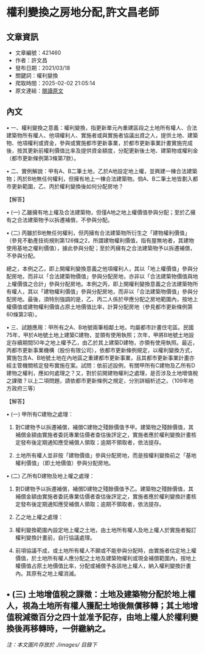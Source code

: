 # 權利變換之房地分配,許文昌老師

## 文章資訊
- 文章編號：421460
- 作者：許文昌
- 發布日期：2021/03/18
- 關鍵詞：權利變換
- 爬取時間：2025-02-02 21:05:14
- 原文連結：[閱讀原文](https://real-estate.get.com.tw/Columns/detail.aspx?no=421460)

## 內文
• 一、權利變換之意義：權利變換，指更新單元內重建區段之土地所有權人、合法建築物所有權人、他項權利人、實施者或與實施者協議出資之人，提供土地、建築物、他項權利或資金，參與或實施都市更新事業，於都市更新事業計畫實施完成後，按其更新前權利價值比率及提供資金額度，分配更新後土地、建築物或權利金（都市更新條例第3條第7款）。

• 二、實例解說：甲有A、B二筆土地，乙於A地設定地上權，並興建一棟合法建築物；丙於B地無任何權利，但擁有地上一棟合法建築物。倘A、B二筆土地皆劃入都市更新範圍，乙、丙於權利變換後如何分配房地？

【解答】

• (一) 乙雖擁有地上權及合法建築物，但僅A地之地上權價值參與分配；至於乙擁有之合法建築物予以拆遷補償，不參與分配。

• (二) 丙雖於B地無任何權利，但丙擁有合法建築物所衍生之「建物權利價值」（參見不動產技術規則第126條之2，所謂建物權利價值，指有屋無地者，其建物使用基地之權利價值），據此參與分配；至於丙擁有之合法建築物予以拆遷補償，不參與分配。

總之，本例之乙，即上開權利變換意義之他項權利人，其以「地上權價值」參與分配房地，而非以「合法建築物價值」參與分配房地，亦非以「合法建築物價值與地上權價值之合計」參與分配房地。本例之丙，即上開權利變換意義之合法建築物所有權人，其以「建物權利價值」參與分配房地，而非以「合法建築物價值」參與分配房地。最後，須特別強調的是，乙、丙二人係於甲應分配之房地範圍內，按地上權價值或建物權利價值占原土地價值比率，計算分配房地（參見都市更新條例第60條第2項）。

• 三、試題應用：甲所有之A、B地號兩筆相鄰土地，均屬都市計畫住宅區。民國75年，甲於A地號土地上建築C建物，並領有使用執照；次年，甲將B地號土地設定存續期間50年之地上權予乙，由乙於其上建築D建物，亦領有使用執照。最近，丙都市更新事業機構（股份有限公司），依都市更新條例規定，以權利變換方式，實施包含A、B地號土地在內地區之重建都市更新事業，且其都市更新事業計畫亦經主管機關核定發布實施在案。試問：依前述設例，有關甲所有C建物及乙所有D建物之權利，應如何處理之？又，對於前開建物權利之處理，是否涉及土地增值稅之課徵？以上二項問題，請依都市更新條例之規定，分別詳細析述之。（109年地方政府三等）

【解答】

• (一) 甲所有C建物之處理：

1. 對C建物予以拆遷補償，補償C建物之殘餘價值予甲。建築物之殘餘價值，其補償金額由實施者委託專業估價者查估後評定之，實施者應於權利變換計畫核定發布後定期通知應受補償人領取；逾期不領取者，依法提存。

2. 土地所有權人並非按「建物價值」參與分配房地，而是按權利變換前之「基地權利價值」（即土地價值）參與分配房地。

• (二) 乙所有D建物及地上權之處理：

1. 對D建物予以拆遷補償，補償D建物之殘餘價值予乙。建築物之殘餘價值，其補償金額由實施者委託專業估價者查估後評定之，實施者應於權利變換計畫核定發布後定期通知應受補償人領取；逾期不領取者，依法提存。

2. 乙之地上權之處理：

1. 權利變換範圍內設定地上權之土地，由土地所有權人及地上權人於實施者擬訂權利變換計畫前，自行協議處理。

2. 前項協議不成，或土地所有權人不願或不能參與分配時，由實施者估定地上權價值，於土地所有權人應分配之土地及建築物權利或現金補償範圍內，按地上權價值占原土地價值比率，分配或補償予各該地上權人，納入權利變換計畫內。其原有之地上權消滅。

• (三) 土地增值稅之課徵：土地及建築物分配於地上權人，視為土地所有權人獲配土地後無償移轉；其土地增值稅減徵百分之四十並准予記存，由地上權人於權利變換後再移轉時，一併繳納之。
---
*注：本文圖片存放於 ./images/ 目錄下*
